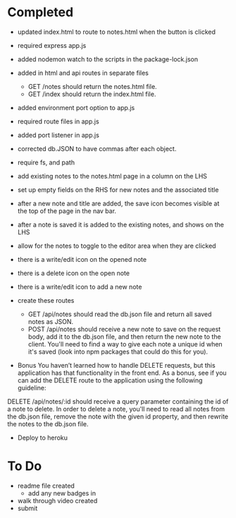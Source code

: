 # Completed
* updated index.html to route to notes.html when the button is clicked
* required express app.js
* added nodemon watch to the scripts in the package-lock.json
* added in html and api routes in separate files
    * GET /notes should return the notes.html file.
    * GET /index should return the index.html file.
* added environment port option to app.js
* required route files in app.js
* added port listener in app.js
* corrected db.JSON to have commas after each object.
* require fs, and path 
* add existing notes to the notes.html page in a column on the LHS
* set up empty fields on the RHS for new notes and the associated title
* after a new note and title are added, the save icon becomes visible at the top of the page in the nav bar.
* after a note is saved it is added to the existing notes, and shows on the LHS
* allow for the notes to toggle to the editor area when they are clicked
* there is a write/edit icon on the opened note
* there is a delete icon on the open note
* there is a write/edit icon to add a new note
* create these routes
   
    * GET /api/notes should read the db.json file and return all saved notes as JSON.
    * POST /api/notes should receive a new note to save on the request body, add it to the db.json file, and then return the new note to the client. You'll need to find a way to give each note a unique id when it's saved (look into npm packages that could do this for you).

* Bonus
You haven’t learned how to handle DELETE requests, but this application has that functionality in the front end. As a bonus, see if you can add the DELETE route to the application using the following guideline:

DELETE /api/notes/:id should receive a query parameter containing the id of a note to delete. In order to delete a note, you'll need to read all notes from the db.json file, remove the note with the given id property, and then rewrite the notes to the db.json file.

* Deploy to heroku


# To Do

* readme file created
    * add any new badges in
* walk through video created
* submit










